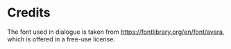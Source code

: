 # Credits

The font used in dialogue is taken from https://fontlibrary.org/en/font/avara, which is offered in a free-use license.